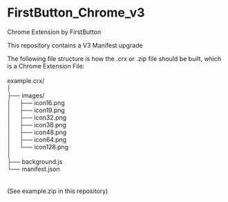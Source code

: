 # FirstButton_Chrome_v3
Chrome Extension by FirstButton

This repository contains a V3 Manifest upgrade

The following file structure is how the .crx or .zip file should be built, which is a Chrome Extension File:<br />
<br />
example.crx/<br />
│<br />
├── images/ <br />
│ &nbsp;&nbsp;&nbsp;&nbsp;├── icon16.png  <br />
│ &nbsp;&nbsp;&nbsp;&nbsp;├── icon19.png  <br />
│ &nbsp;&nbsp;&nbsp;&nbsp;├── icon32.png  <br />
│ &nbsp;&nbsp;&nbsp;&nbsp;├── icon38.png  <br />
│ &nbsp;&nbsp;&nbsp;&nbsp;├── icon48.png  <br />
│ &nbsp;&nbsp;&nbsp;&nbsp;├── icon64.png  <br />
│ &nbsp;&nbsp;&nbsp;&nbsp;└── icon128.png <br />
│<br />
├── background.js  <br />
└── manifest.json  <br />
<br />
<br />
(See example.zip in this repository)